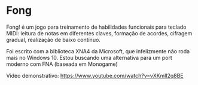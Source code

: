 # Fong
Fong! é um jogo para treinamento de habilidades funcionais para teclado MIDI: leitura de notas em diferentes claves, 
formação de acordes, cifragem gradual, realização de baixo contínuo.

Foi escrito com a biblioteca XNA4 da Microsoft, que infelizmente não roda mais no Windows 10. Estou buscando
uma alternativa para um port moderno com FNA (baseada em Monogame)

Video demonstrativo: 
https://www.youtube.com/watch?v=vXKmll2q8BE


